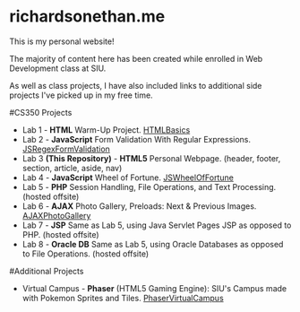 richardsonethan.me
============
This is my personal website! 

The majority of content here has been created while enrolled in Web Development class at SIU.

As well as class projects, I have also included links to additional side projects I've picked up in my free time.

#CS350 Projects
*	Lab 1 - **HTML** Warm-Up Project. [HTMLBasics](https://github.com/ethanx94/HTMLBasics)
*	Lab 2 - **JavaScript** Form Validation With Regular Expressions. [JSRegexFormValidation](https://github.com/ethanx94/JSRegexFormValidation)
*	Lab 3 **(This Repository)** - **HTML5** Personal Webpage. (header, footer, section, article, aside, nav)
*	Lab 4 - **JavaScript** Wheel of Fortune. [JSWheelOfFortune](https://github.com/ethanx94/JSWheelOfFortune)
*	Lab 5 - **PHP** Session Handling, File Operations, and Text Processing. (hosted offsite)
*	Lab 6 - **AJAX** Photo Gallery, Preloads: Next & Previous Images. [AJAXPhotoGallery](https://github.com/ethanx94/AJAXPhotoGallery)
*	Lab 7 - **JSP** Same as Lab 5, using Java Servlet Pages JSP as opposed to PHP. (hosted offsite)
*	Lab 8 - **Oracle DB** Same as Lab 5, using Oracle Databases as opposed to File Operations. (hosted offsite)


#Additional Projects
*  Virtual Campus - **Phaser** (HTML5 Gaming Engine): SIU's Campus made with Pokemon Sprites and Tiles. [PhaserVirtualCampus](https://github.com/ethanx94/PhaserVirutalCampus)
